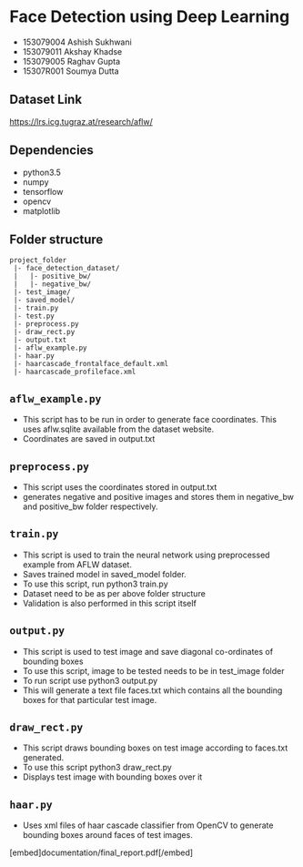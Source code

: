 Face Detection using Deep Learning
==================================
- 153079004 Ashish Sukhwani
- 153079011 Akshay Khadse
- 153079005 Raghav Gupta
- 15307R001 Soumya Dutta

Dataset Link
------------
https://lrs.icg.tugraz.at/research/aflw/

Dependencies
------------
- python3.5
- numpy
- tensorflow
- opencv
- matplotlib

Folder structure
----------------
```
project_folder
 |- face_detection_dataset/
 |   |- positive_bw/
 |   |- negative_bw/
 |- test_image/
 |- saved_model/
 |- train.py
 |- test.py
 |- preprocess.py
 |- draw_rect.py
 |- output.txt
 |- aflw_example.py
 |- haar.py
 |- haarcascade_frontalface_default.xml
 |- haarcascade_profileface.xml
```

`aflw_example.py`
---------------
- This script has to be run in order to generate face coordinates. This uses aflw.sqlite available from the dataset website.
- Coordinates are saved in output.txt

`preprocess.py`
-------------
- This script uses the coordinates stored in output.txt
- generates negative and positive images and stores them in negative_bw and positive_bw folder respectively.

`train.py`
--------
- This script is used to train the neural network using preprocessed example from AFLW dataset.
- Saves trained model in saved_model folder.
- To use this script, run python3 train.py
- Dataset need to be as per above folder structure
- Validation is also performed in this script itself

`output.py`
---------
- This script is used to test image and save diagonal co-ordinates of bounding boxes
- To use this script, image to be tested needs to be in test_image folder
- To run script use python3 output.py
- This will generate a text file faces.txt which contains all the bounding boxes for that particular test image.

`draw_rect.py`
------------
- This script draws bounding boxes on test image according to faces.txt generated.
- To use this script python3 draw_rect.py
- Displays test image with bounding boxes over it

`haar.py`
-------
- Uses xml files of haar cascade classifier from OpenCV to generate bounding boxes around faces of test images.

[embed]documentation/final_report.pdf[/embed]

